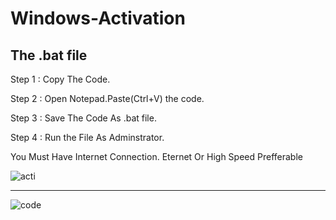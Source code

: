 # Windows-Activation
The .bat file
--------------------------------------------
Step 1 : Copy The Code.

Step 2 : Open Notepad.Paste(Ctrl+V) the code. 

Step 3 : Save The Code As .bat file.

Step 4 : Run the File As Adminstrator.

You Must Have Internet Connection. Eternet Or High Speed Prefferable


![acti](https://user-images.githubusercontent.com/58619437/210176612-efde1c9a-3cce-45a0-82ff-ab1b803e5125.jpg)

-----------------------

![code](https://user-images.githubusercontent.com/58619437/210176540-e9185605-d7eb-42a5-b562-ff3c6eaeb880.png)
